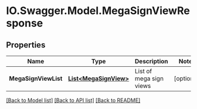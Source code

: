 # IO.Swagger.Model.MegaSignViewResponse
## Properties

Name | Type | Description | Notes
------------ | ------------- | ------------- | -------------
**MegaSignViewList** | [**List&lt;MegaSignView&gt;**](MegaSignView.md) | List of mega sign views | [optional] 

[[Back to Model list]](../README.md#documentation-for-models) [[Back to API list]](../README.md#documentation-for-api-endpoints) [[Back to README]](../README.md)

